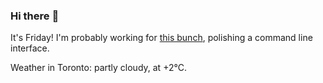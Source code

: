 ### Hi there :wave:

It's Friday! I'm probably working for [this bunch](https://github.com/kohofinancial), polishing a command line interface.

Weather in Toronto: partly cloudy, at +2°C.
